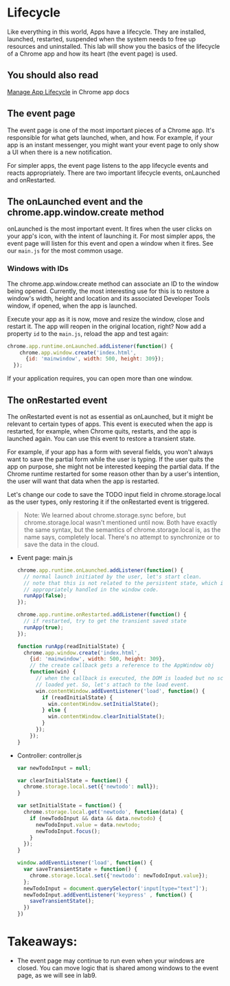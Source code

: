 # Lifecycle

Like everything in this world, Apps have a lifecycle.  They are installed, launched, restarted, suspended when the system needs to free up resources and uninstalled.  This lab will show you the basics of the lifecycle of a Chrome app and how its heart (the event page) is used.

## You should also read
[Manage App Lifecycle](http://developer.chrome.com/apps/app_lifecycle.html) in Chrome app docs

## The event page

The event page is one of the most important pieces of a Chrome app. It's responsible for what gets launched, when, and how. For example, if your app is an instant messenger, you might want your event page to only show a UI when there is a new notification.

For simpler apps, the event page listens to the app lifecycle events and reacts appropriately. There are two important lifecycle events, onLaunched and onRestarted.

## The onLaunched event and the chrome.app.window.create method

onLaunched is the most important event. It fires when the user clicks on your app's icon, with the intent of launching it. For most simpler apps, the event page will listen for this event and open a window when it fires. See our `main.js` for the most common usage.

### Windows with IDs

The chrome.app.window.create method can associate an ID to the window being opened. Currently, the most interesting use for this is to restore a window's width, height and location and its associated Developer Tools window, if opened, when the app is launched. 

Execute your app as it is now, move and resize the window, close and restart it. The app will reopen in the original location, right? Now add a property `id` to the `main.js`, reload the app and test again:

``` js
chrome.app.runtime.onLaunched.addListener(function() {
    chrome.app.window.create('index.html',
      {id: 'mainwindow', width: 500, height: 309});
  });
```

If your application requires, you can open more than one window.


## The onRestarted event

The onRestarted event is not as essential as onLaunched, but it might be relevant to certain types of apps. This event is executed when the app is restarted, for example, when Chrome quits, restarts, and the app is launched again. You can use this event to restore a transient state. 

For example, if your app has a form with several fields, you won't always want to save the partial form while the user is typing. If the user quits the app on purpose, she might not be interested keeping the partial data. If the Chrome runtime restarted for some reason other than by a user's intention, the user will want that data when the app is restarted.

Let's change our code to save the TODO input field in chrome.storage.local as the user types, only restoring it if the onRestarted event is triggered.

> Note: We learned about chrome.storage.sync before, but chrome.storage.local wasn't mentioned until now. Both have exactly the same syntax, but the semantics of chrome.storage.local is, as the name says, completely local. There's no attempt to synchronize or to save the data in the cloud.

* Event page: main.js
    ``` js
    chrome.app.runtime.onLaunched.addListener(function() {
      // normal launch initiated by the user, let's start clean.
      // note that this is not related to the persistent state, which is
      // appropriately handled in the window code.
      runApp(false);
    });

    chrome.app.runtime.onRestarted.addListener(function() {
      // if restarted, try to get the transient saved state
      runApp(true);
    });

    function runApp(readInitialState) {
      chrome.app.window.create('index.html',
        {id: 'mainwindow', width: 500, height: 309},
        // the create callback gets a reference to the AppWindow obj 
        function(win) {
          // when the callback is executed, the DOM is loaded but no script was
          // loaded yet. So, let's attach to the load event.
          win.contentWindow.addEventListener('load', function() {
            if (readInitialState) {
              win.contentWindow.setInitialState();
            } else {
              win.contentWindow.clearInitialState();
            }
          });
        });
    }
    ```

* Controller: controller.js
    ``` js
    var newTodoInput = null;

    var clearInitialState = function() {
      chrome.storage.local.set({'newtodo': null});
    }

    var setInitialState = function() {
      chrome.storage.local.get('newtodo', function(data) {
        if (newTodoInput && data && data.newtodo) {
          newTodoInput.value = data.newtodo;
          newTodoInput.focus();
        }
      });
    }

    window.addEventListener('load', function() {
      var saveTransientState = function() {
        chrome.storage.local.set({'newtodo': newTodoInput.value});
      };
      newTodoInput = document.querySelector('input[type="text"]');
      newTodoInput.addEventListener('keypress' , function() {
        saveTransientState();    
      })
    })
    ```

# Takeaways: 

* The event page may continue to run even when your windows are closed. You can move logic that is shared among windows to the event page, as we will see in lab9.

